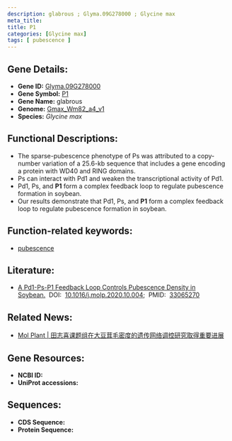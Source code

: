 ```yaml
---
description: glabrous ; Glyma.09G278000 ; Glycine max
meta_title:
title: P1
categories: [Glycine max]
tags: [ pubescence ]
---
```


## Gene Details:
- **Gene ID:**	[Glyma.09G278000](https://ensembl.gramene.org/Triticum_aestivum/Gene/Summary?g=Glyma.09G278000)
- **Gene Symbol:** <u>P1</u>
- **Gene Name:** glabrous
- **Genome:** [Gmax_Wm82_a4_v1](https://phytozome-next.jgi.doe.gov/info/Gmax_Wm82_a4_v1)
- **Species:** *Glycine max*

## Functional Descriptions:
   - The sparse-pubescence phenotype of Ps was attributed to a copy-number variation of a 25.6-kb sequence that includes a gene encoding a protein with WD40 and RING domains. 
   - Ps can interact with Pd1 and weaken the transcriptional activity of Pd1.
   - Pd1, Ps, and **P1** form a complex feedback loop to regulate pubescence formation in soybean.
   - Our results demonstrate that Pd1, Ps, and **P1** form a complex feedback loop to regulate pubescence formation in soybean.

## Function-related keywords:
   - [pubescence](/tags/pubescence/)

## Literature:
   - [A Pd1-Ps-P1 Feedback Loop Controls Pubescence Density in Soybean.]( https://www.sciencedirect.com/science/article/pii/S1674205220303506?via%3Dihub)&nbsp;&nbsp;DOI:&nbsp;&nbsp;[10.1016/j.molp.2020.10.004](https://www.sciencedirect.com/science/article/pii/S1674205220303506?via%3Dihub);&nbsp;&nbsp;PMID:&nbsp;&nbsp;[33065270](https://pubmed.ncbi.nlm.nih.gov/33065270/)

## Related News:
   - [Mol Plant | 田志喜课题组在大豆茸毛密度的遗传网络调控研究取得重要进展](https://mp.weixin.qq.com/s?__biz=Mzg3MDEwNDEyMg==&mid=2247498341&idx=3&sn=4dca0aaf7499b82e8d259881b1de2a8c&chksm=ce905730f9e7de268890e362138c9a179226fec6e96a5c70db8b50e36e2ffc259ba77a560e43&scene=27#wechat_redirect)

## Gene Resources:
- **NCBI ID:**  [](https://www.ncbi.nlm.nih.gov/gene/?term=)
- **UniProt accessions:** [](https://www.uniprot.org/uniprotkb//entry)



## Sequences:
- **CDS Sequence:**
- **Protein Sequence:**
